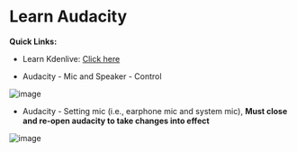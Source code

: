 # Learn Audacity

**Quick Links:**
- Learn Kdenlive: [Click here](learn-kdenlive.md)

- Audacity - Mic and Speaker - Control

![image](https://github.com/sahilrajput03/sahilrajput03/assets/31458531/7d2d08b6-33b9-4f8b-a9f9-66c1e7349334)

- Audacity - Setting mic (i.e., earphone mic and system mic), **Must close and re-open audacity to take changes into effect**

![image](https://github.com/sahilrajput03/sahilrajput03/assets/31458531/71d2cb3d-b3bc-48dd-a60c-454631d9b6c7)
